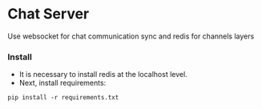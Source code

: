 # Chat Server
Use websocket for chat communication sync and redis for channels layers

### Install
* It is necessary to install redis at the localhost level.
* Next, install requirements:

`pip install -r requirements.txt`
